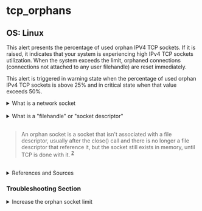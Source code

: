 # tcp_orphans

## OS: Linux

This alert presents the percentage of used orphan IPV4 TCP sockets. If it is raised, it indicates
that your system is experiencing high IPv4 TCP sockets utilization.
When the system exceeds the limit, orphaned connections (connections not attached to any user filehandle) are
reset immediately.

This alert is triggered in warning state when the percentage of used orphan IPv4 TCP sockets is
above 25% and in critical state when that value exceeds 50%.


<Details>
<summary>What is a network socket</summary>

> A network socket is a software structure within a network node of a computer network that
> serves as an endpoint for sending and receiving data across the network. The structure and
> properties of a socket are defined by an application programming interface (API) for the
> networking architecture. Sockets are created only during the lifetime of a process of an
> application running in the node.

> Because of the standardization of the TCP/IP protocols in the development of the Internet, the
> term network socket is most commonly used in the context of the Internet protocol suite, and
> is therefore often also referred to as Internet socket.

> In this context, a socket is externally identified to other hosts by its socket address,
> which is the triad of transport protocol, IP address, and port number.
> <sup>[1](https://en.wikipedia.org/wiki/Network_socket) </sup>

</Details>

<br>

<details>
<summary>What is a "filehandle" or "socket descriptor"</summary>

> The application programming interface (API) for the network protocol stack creates a handle
> for each socket created by an application, commonly referred to as a socket descriptor. In
> Unix-like operating systems, this descriptor is a type of file descriptor. It is stored by
> the application process for use with every read and write operation on the communication channel.
> <sup>[1](https://en.wikipedia.org/wiki/Network_socket) </sup>

</details>

<br>

> An orphan socket is a socket that isn't associated with a file descriptor, usually after the
> close() call and there is no longer a file descriptor that reference it, but the socket still
> exists in memory, until TCP is done with it.<sup> [2](
> http://www.linux-admins.net/2013/01/troubleshooting-out-of-socket-memory.html) </sup>

<br>

<details>
<summary> References and Sources </summary>

1. [Network_sockets](https://en.wikipedia.org/wiki/Network_socket)
2. [Linux-admins.com](http://www.linux-admins.net/2013/01/troubleshooting-out-of-socket-memory.html) 
</sup>

</details>

### Troubleshooting Section

<details>
<summary>Increase the orphan socket limit</summary>

To counteract this behavior, you can increase the limit in the
file: `/proc/sys/net/ipv4/tcp_max_orphans`. Simply run:

```
root@netdata~ # echo {DESIRED_AMOUNT} > /proc/sys/net/ipv4/tcp_max_orphans
```

The kernel may penalize orphans by 2x or even 4x (hence the small warning and critical thresholds).
You may need to watch for orphaned sockets during peak hours and consider multiplying that number by
3 or 4. That should give you a good starting point.

> Note: Netdata strongly suggests knowing exactly what you are configuring before making system
> changes.
</details>
